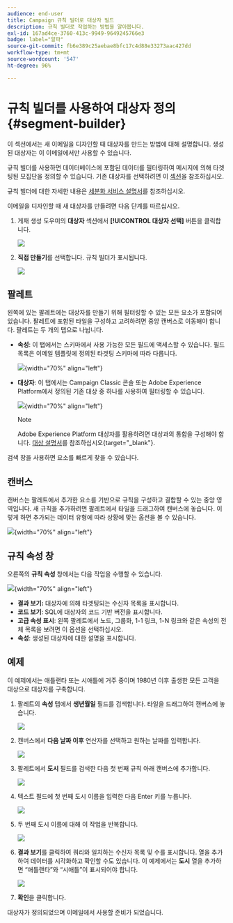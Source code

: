 ```yaml
---
audience: end-user
title: Campaign 규칙 빌더로 대상자 빌드
description: 규칙 빌더로 작업하는 방법을 알아봅니다.
exl-id: 167ad4ce-3760-413c-9949-9649245766e3
badge: label="알파"
source-git-commit: fb6e389c25aebae8bfc17c4d88e33273aac427dd
workflow-type: tm+mt
source-wordcount: '547'
ht-degree: 96%

---
```


# 규칙 빌더를 사용하여 대상자 정의 {#segment-builder}

이 섹션에서는 새 이메일을 디자인할 때 대상자를 만드는 방법에 대해 설명합니다. 생성된 대상자는 이 이메일에서만 사용할 수 있습니다.

규칙 빌더를 사용하면 데이터베이스에 포함된 데이터를 필터링하여 메시지에 의해 타겟팅된 모집단을 정의할 수 있습니다. 기존 대상자를 선택하려면 이 [섹션](add-audience.md)을 참조하십시오.

규칙 빌더에 대한 자세한 내용은 [세분화 서비스 설명서](https://experienceleague.adobe.com/docs/experience-platform/segmentation/ui/segment-builder.html)를 참조하십시오.

이메일을 디자인할 때 새 대상자를 만들려면 다음 단계를 따르십시오.

1. 게재 생성 도우미의 **대상자** 섹션에서 **[!UICONTROL 대상자 선택]** 버튼을 클릭합니다.

   ![](assets/segment-builder0.png)

1. **직접 만들기**&#x200B;를 선택합니다. 규칙 빌더가 표시됩니다.

   ![](assets/segment-builder.png)

## 팔레트

왼쪽에 있는 팔레트에는 대상자를 만들기 위해 필터링할 수 있는 모든 요소가 포함되어 있습니다. 팔레트에 포함된 타일을 구성하고 고려하려면 중앙 캔버스로 이동해야 합니다. 팔레트는 두 개의 탭으로 나뉩니다.

* **속성**: 이 탭에서는 스키마에서 사용 가능한 모든 필드에 액세스할 수 있습니다. 필드 목록은 이메일 템플릿에 정의된 타겟팅 스키마에 따라 다릅니다.

  ![](assets/segment-builder2.png){width="70%" align="left"}

* **대상자**: 이 탭에서는 Campaign Classic 콘솔 또는 Adobe Experience Platform에서 정의된 기존 대상 중 하나를 사용하여 필터링할 수 있습니다.

  ![](assets/segment-builder3.png){width="70%" align="left"}

  >[!NOTE]
  >
  >Adobe Experience Platform 대상자를 활용하려면 대상과의 통합을 구성해야 합니다. [대상 설명서](https://experienceleague.adobe.com/docs/experience-platform/destinations/home.html)를 참조하십시오{target="_blank"}.

검색 창을 사용하면 요소를 빠르게 찾을 수 있습니다.

## 캔버스

캔버스는 팔레트에서 추가한 요소를 기반으로 규칙을 구성하고 결합할 수 있는 중앙 영역입니다. 새 규칙을 추가하려면 팔레트에서 타일을 드래그하여 캔버스에 놓습니다. 이렇게 하면 추가되는 데이터 유형에 따라 상황에 맞는 옵션을 볼 수 있습니다.

![](assets/segment-builder4.png){width="70%" align="left"}

## 규칙 속성 창

오른쪽의 **규칙 속성** 창에서는 다음 작업을 수행할 수 있습니다.

![](assets/segment-builder5.png){width="70%" align="left"}

* **결과 보기:** 대상자에 의해 타겟팅되는 수신자 목록을 표시합니다.
* **코드 보기**: SQL에 대상자의 코드 기반 버전을 표시합니다.
* **고급 속성 표시**: 왼쪽 팔레트에서 노드, 그룹화, 1-1 링크, 1-N 링크와 같은 속성의 전체 목록을 보려면 이 옵션을 선택하십시오.
* **속성**: 생성된 대상자에 대한 설명을 표시합니다.

## 예제

이 예제에서는 애틀랜타 또는 시애틀에 거주 중이며 1980년 이후 출생한 모든 고객을 대상으로 대상자를 구축합니다.

1. 팔레트의 **속성** 탭에서 **생년월일** 필드를 검색합니다. 타일을 드래그하여 캔버스에 놓습니다.

   ![](assets/segment-builder6.png)

1. 캔버스에서 **다음 날짜 이후** 연산자를 선택하고 원하는 날짜를 입력합니다.

   ![](assets/segment-builder7.png)

1. 팔레트에서 **도시** 필드를 검색한 다음 첫 번째 규칙 아래 캔버스에 추가합니다.

   ![](assets/segment-builder8.png)

1. 텍스트 필드에 첫 번째 도시 이름을 입력한 다음 Enter 키를 누릅니다.

   ![](assets/segment-builder9.png)

1. 두 번째 도시 이름에 대해 이 작업을 반복합니다.

   ![](assets/segment-builder10.png)

1. **결과 보기**&#x200B;를 클릭하여 쿼리와 일치하는 수신자 목록 및 수를 표시합니다. 열을 추가하여 데이터를 시각화하고 확인할 수도 있습니다. 이 예제에서는 **도시** 열을 추가하면 “애틀랜타”와 “시애틀”이 표시되어야 합니다.

   ![](assets/segment-builder11.png)

1. **확인**&#x200B;을 클릭합니다.

대상자가 정의되었으며 이메일에서 사용할 준비가 되었습니다.